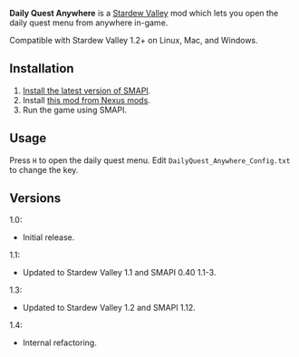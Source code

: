 **Daily Quest Anywhere** is a [Stardew Valley](http://stardewvalley.net/) mod which lets you open
the daily quest menu from anywhere in-game.

Compatible with Stardew Valley 1.2+ on Linux, Mac, and Windows.

## Installation
1. [Install the latest version of SMAPI](https://github.com/Pathoschild/SMAPI/releases).
2. Install [this mod from Nexus mods](http://www.nexusmods.com/stardewvalley/mods/513).
3. Run the game using SMAPI.

## Usage
Press `H` to open the daily quest menu. Edit `DailyQuest_Anywhere_Config.txt` to change the key.

## Versions
1.0:
* Initial release.

1.1:
* Updated to Stardew Valley 1.1 and SMAPI 0.40 1.1-3.

1.3:
* Updated to Stardew Valley 1.2 and SMAPI 1.12.

1.4:
* Internal refactoring.
